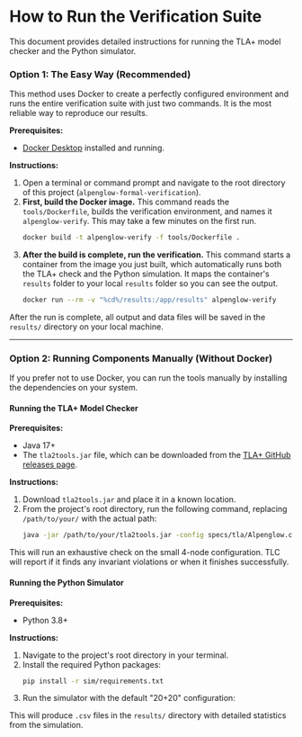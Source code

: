 # How to Run the Verification Suite

This document provides detailed instructions for running the TLA+ model checker and the Python simulator.

### **Option 1: The Easy Way (Recommended)**

This method uses Docker to create a perfectly configured environment and runs the entire verification suite with just two commands. It is the most reliable way to reproduce our results.

**Prerequisites:**
*   [Docker Desktop](https://www.docker.com/products/docker-desktop/) installed and running.

**Instructions:**
1.  Open a terminal or command prompt and navigate to the root directory of this project (`alpenglow-formal-verification`).
2.  **First, build the Docker image.** This command reads the `tools/Dockerfile`, builds the verification environment, and names it `alpenglow-verify`. This may take a few minutes on the first run.
    ```bash
    docker build -t alpenglow-verify -f tools/Dockerfile .
    ```
3.  **After the build is complete, run the verification.** This command starts a container from the image you just built, which automatically runs both the TLA+ check and the Python simulation. It maps the container's `results` folder to your local `results` folder so you can see the output.
    ```bash
    docker run --rm -v "%cd%/results:/app/results" alpenglow-verify
    ```

After the run is complete, all output and data files will be saved in the `results/` directory on your local machine.

---

### **Option 2: Running Components Manually (Without Docker)**

If you prefer not to use Docker, you can run the tools manually by installing the dependencies on your system.

#### **Running the TLA+ Model Checker**

**Prerequisites:**
*   Java 17+
*   The `tla2tools.jar` file, which can be downloaded from the [TLA+ GitHub releases page](https://github.com/tlaplus/tlaplus/releases).

**Instructions:**
1.  Download `tla2tools.jar` and place it in a known location.
2.  From the project's root directory, run the following command, replacing `/path/to/your/` with the actual path:
    ```bash
    java -jar /path/to/your/tla2tools.jar -config specs/tla/Alpenglow.cfg specs/tla/Alpenglow.tla
    ```
This will run an exhaustive check on the small 4-node configuration. TLC will report if it finds any invariant violations or when it finishes successfully.

#### **Running the Python Simulator**

**Prerequisites:**
*   Python 3.8+

**Instructions:**
1.  Navigate to the project's root directory in your terminal.
2.  Install the required Python packages:
    ```bash
    pip install -r sim/requirements.txt
    ```
3.  Run the simulator with the default "20+20" configuration:
    
This will produce `.csv` files in the `results/` directory with detailed statistics from the simulation.

